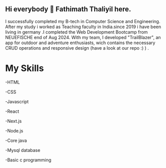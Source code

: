 ## Hi everybody 👋 Fathimath Thaliyil here.
 I successfully completed my B-tech in Computer Science and Engineering. After my study i worked as Teaching faculty in India.since 2019 i have been living in germany .I completed the Web Development Bootcamp from NEUEFISCHE end of Aug 2024.
With my team, I developed "TrailBlazer", an app for outdoor and adventure enthusiasts, wich contains the necessary CRUD operations and responsive design (have a look at our repo :) )
.
# My Skills
-HTML

-CSS

-Javascript

-React

-Next.js

-Node.js

-Core java 

-Mysql database

-Basic c programming


<!--**thaliyil/thaliyil** is a ✨ _special_ ✨ repository because its `README.md` (this file) appears on your GitHub profile.
()
Here are some ideas to get you started:

- 🔭 I’m currently working on ...
- 🌱 I’m currently learning ...
- 👯 I’m looking to collaborate on ...
- 🤔 I’m looking for help with ...
- 💬 Ask me about ...
- 📫 How to reach me: ...
- 😄 Pronouns: ...
- ⚡ Fun fact: ...
-->
